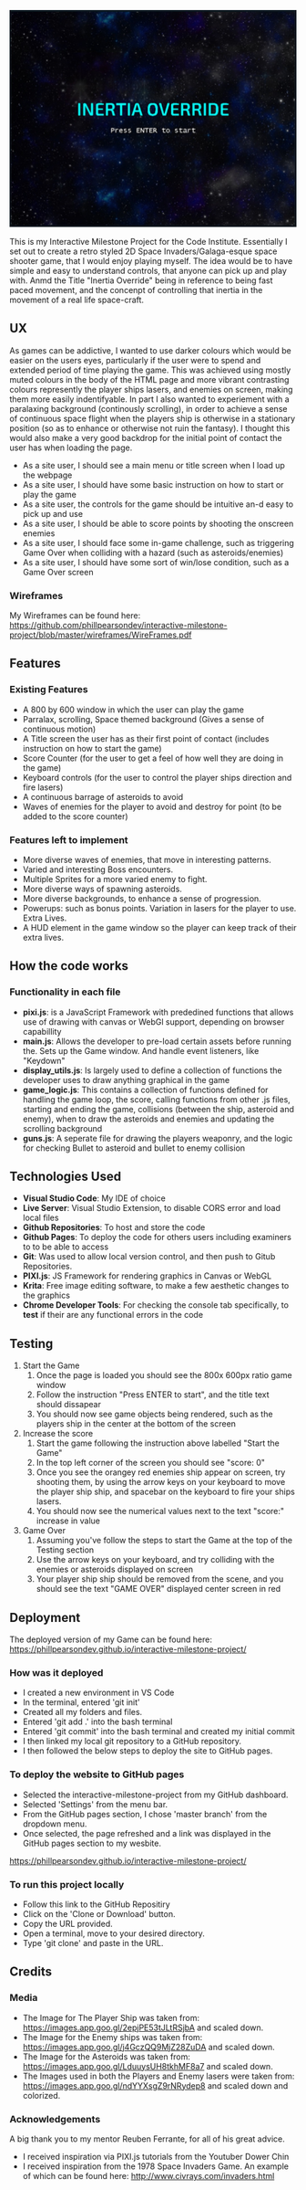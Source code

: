 ![Game Title](assets/images/title-image.jpg)


This is my Interactive Milestone Project for the Code Institute. Essentially I set out to create a retro styled 2D Space Invaders/Galaga-esque space shooter game, that I would enjoy playing myself. The idea would be to have simple and easy to understand controls, that anyone can pick up and play with. Anmd the Title "Inertia Override" being in reference to being fast paced movement, and the concenpt of controlling that inertia in the movement of a real life space-craft.

## UX
As games can be addictive, I wanted to use darker colours which would be easier on the users eyes, particularly if the user were to spend and extended period of time playing the game. This was achieved using mostly muted colours in the body of the HTML page and more vibrant contrasting colours represently the player ships lasers, and enemies on screen, making them more easily indentifyable. In part I also wanted to experiement with a paralaxing background (continously scrolling), in order to achieve a sense of continuous space flight when the players ship is otherwise in a stationary position (so as to enhance or otherwise not ruin the fantasy). I thought this would also make a very good backdrop for the initial point of contact the user has when loading the page.

* As a site user, I should see a main menu or title screen when I load up the webpage
* As a site user, I should have some basic instruction on how to start or play the game
* As a site user, the controls for the game should be intuitive an-d easy to pick up and use
* As a site user, I should be able to score points by shooting the onscreen enemies
* As a site user, I should face some in-game challenge, such as triggering Game Over when colliding with a hazard (such as asteroids/enemies)
* As a site user, I should have some sort of win/lose condition, such as a Game Over screen

### Wireframes
My Wireframes can be found here: https://github.com/phillpearsondev/interactive-milestone-project/blob/master/wireframes/WireFrames.pdf

## Features

### Existing Features
* A 800 by 600 window in which the user can play the game
* Parralax, scrolling, Space themed background (Gives a sense of continuous motion)
* A Title screen the user has as their first point of contact (includes instruction on how to start the game)
* Score Counter (for the user to get a feel of how well they are doing in the game)
* Keyboard controls (for the user to control the player ships direction and fire lasers)
* A continuous barrage of asteroids to avoid
* Waves of enemies for the player to avoid and destroy for point (to be added to the score counter)

### Features left to implement
* More diverse waves of enemies, that move in interesting patterns.
* Varied and interesting Boss encounters.
* Multiple Sprites for a more varied enemy to fight.
* More diverse ways of spawning asteroids.
* More diverse backgrounds, to enhance a sense of progression.
* Powerups: such as bonus points. Variation in lasers for the player to use. Extra Lives.
* A HUD element in the game window so the player can keep track of their extra lives.

## How the code works
### Functionality in each file
* <strong>pixi.js</strong>: is a JavaScript Framework with prededined functions that allows use of drawing with canvas or WebGl support, depending on browser capabillity
* <strong>main.js</strong>: Allows the developer to pre-load certain assets before running the. Sets up the Game window. And handle event listeners, like "Keydown"
* <strong>display_utils.js</strong>: Is largely used to define a collection of functions the developer uses to draw anything graphical in the game
* <strong>game_logic.js</strong>: This contains a collection of functions defined for handling the game loop, the score, calling functions from other .js files, starting and ending the game, collisions (between the ship, asteroid and enemy), when to draw the asteroids and enemies and updating the scrolling background
* <strong>guns.js</strong>: A seperate file for drawing the players weaponry, and the logic for checking Bullet to asteroid and bullet to enemy collision

## Technologies Used
* <strong>Visual Studio Code</strong>: My IDE of choice
* <strong>Live Server</strong>: Visual Studio Extension, to disable CORS error and load local files
* <strong>Github Repositories</strong>: To host and store the code
* <strong>Github Pages</strong>: To deploy the code for others users including examiners to to be able to access
* <strong>Git</strong>: Was used to allow local version control, and then push to Gitub Repositories.
* <strong>PIXI.js</strong>: JS Framework for rendering graphics in Canvas or WebGL
* <strong>Krita</strong>: Free image editing software, to make a few aesthetic changes to the graphics
* <strong>Chrome Developer Tools</strong>: For checking the console tab specifically, to <strong>test</strong> if their are any functional errors in the code

## Testing
1. Start the Game
   1. Once the page is loaded you should see the 800x 600px ratio game window
   1. Follow the instruction "Press ENTER to start", and the title text should dissapear
   1. You should now see game objects being rendered, such as the players ship in the center at the bottom of the screen
1. Increase the score
   1. Start the game following the instruction above labelled "Start the Game"
   1. In the top left corner of the screen you should see "score: 0"
   1. Once you see the orangey red enemies ship appear on screen, try shooting them, by using the arrow keys on your keyboard to move the player ship ship, and spacebar on the keyboard to fire your ships lasers.
   1. You should now see the numerical values next to the text "score:" increase in value
1. Game Over
   1. Assuming you've follow the steps to start the Game at the top of the Testing section
   1. Use the arrow keys on your keyboard, and try colliding with the enemies or asteroids displayed on screen
   1. Your player ship ship should be removed from the scene, and you should see the text "GAME OVER" displayed center screen in red

## Deployment
The deployed version of my Game can be found here: https://phillpearsondev.github.io/interactive-milestone-project/

### How was it deployed

* I created a new environment in VS Code
* In the terminal, entered 'git init'
* Created all my folders and files.
* Entered 'git add .' into the bash terminal
* Entered 'git commit' into the bash terminal and created my initial commit
* I then linked my local git repository to a GitHub repository.
* I then followed the below steps to deploy the site to GitHub pages.

### To deploy the website to GitHub pages

* Selected the interactive-milestone-project from my GitHub dashboard.
* Selected 'Settings' from the menu bar.
* From the GitHub pages section, I chose 'master branch' from the dropdown menu.
* Once selected, the page refreshed and a link was displayed in the GitHub pages section to my wesbite.

https://phillpearsondev.github.io/interactive-milestone-project/

### To run this project locally

* Follow this link to the GitHub Repositiry
* Click on the 'Clone or Download' button.
* Copy the URL provided.
* Open a terminal, move to your desired directory.
* Type 'git clone' and paste in the URL.

## Credits

### Media
* The Image for The Player Ship was taken from: https://images.app.goo.gl/2epjPE53tJLtRSjbA and scaled down.
* The Image for the Enemy ships was taken from: https://images.app.goo.gl/j4GczQQ9MjZ28ZuDA and scaled down.
* The Image for the Asteroids was taken from: https://images.app.goo.gl/LduuysUH8tkhMF8a7 and scaled down.
* The Images used in both the Players and Enemy lasers were taken from: https://images.app.goo.gl/ndYYXsgZ9rNRydep8 and scaled down and colorized.

### Acknowledgements
A big thank you to my mentor Reuben Ferrante, for all of his great advice.

* I received inspiration via PIXI.js tutorials from the Youtuber Dower Chin
* I received inspiration from the 1978 Space Invaders Game. An example of which can be found here: http://www.civrays.com/invaders.html
